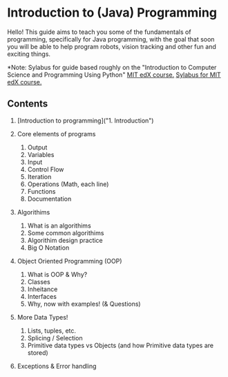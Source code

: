 # Introduction to (Java) Programming

Hello! This guide aims to teach you some of the fundamentals of programming, specifically for Java programming, with the goal that soon you will be able to help program robots, vision tracking and other fun and exciting things.

*Note: Sylabus for guide based roughly on the "Introduction to Computer Science and Programming Using Python" [MIT edX course.](https://www.edx.org/course/introduction-computer-science-mitx-6-00-1x-10) [Sylabus for MIT edX course.](https://d37djvu3ytnwxt.cloudfront.net/assets/courseware/v1/8f4b7397e0cb43c31f7b45e985f978e6/asset-v1:MITx+6.00.1x_11+1T2017+type@asset+block/6001x_syllabus.pdf)

## Contents
1. [Introduction to programming]("1. Introduction")

2. Core elements of programs
	1. Output
	2. Variables
	3. Input
	4. Control Flow
	5. Iteration
	6. Operations (Math, each line)
	7. Functions
	8. Documentation
	
3. Algorithims
	1. What is an algorithims
	2. Some common algorithims
	3. Algorithim design practice
	4. Big O Notation
	
7. Object Oriented Programming (OOP)
	1. What is OOP & Why?
	2. Classes
	3. Inheitance
	4. Interfaces
	5. Why, now with examples! (& Questions)

5. More Data Types!
	1. Lists, tuples, etc.
	2. Splicing / Selection
	3. Primitive data types vs Objects (and how Primitive data types are stored)

6. Exceptions & Error handling
